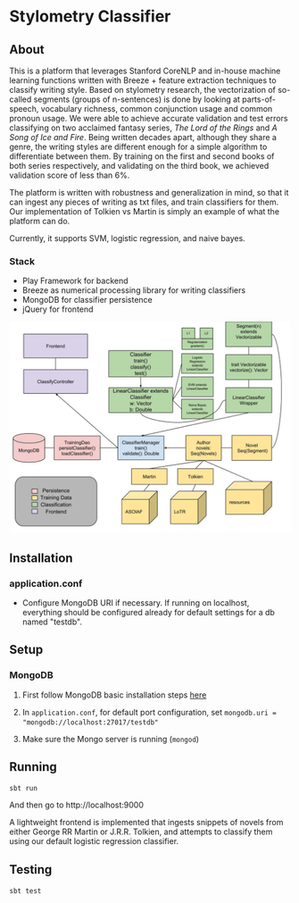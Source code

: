 # Stylometry Classifier

## About
This is a platform that leverages Stanford CoreNLP and in-house machine learning functions written with Breeze + feature extraction techniques to classify writing style. Based on stylometry research, the vectorization of so-called segments (groups of n-sentences) is done by looking at parts-of-speech, vocabulary richness, common conjunction usage and common pronoun usage. We were able to achieve accurate validation and test errors classifying on two acclaimed fantasy series, *The Lord of the Rings* and *A Song of Ice and Fire*. Being written decades apart, although they share a genre, the writing styles are different enough for a simple algorithm to differentiate between them. By training on the first and second books of both series respectively, and validating on the third book, we achieved validation score of less than 6%. 

The platform is written with robustness and generalization in mind, so that it can ingest any pieces of writing as txt files, and train classifiers for them. Our implementation of Tolkien vs Martin is simply an example of what the platform can do.

Currently, it supports SVM, logistic regression, and naive bayes.

### Stack
- Play Framework for backend
- Breeze as numerical processing library for writing classifiers
- MongoDB for classifier persistence
- jQuery for frontend

![Alt text](img/architecture.jpg?raw=true "Architecture")


## Installation

### application.conf

- Configure MongoDB URI if necessary. If running on localhost, everything should be configured already for default settings for a db named "testdb".

## Setup

### MongoDB
1. First follow MongoDB basic installation steps [here](https://docs.mongodb.com/getting-started/shell/tutorial/install-mongodb-on-os-x/)

2. In `application.conf`, for default port configuration, set `mongodb.uri = "mongodb://localhost:27017/testdb"`

3. Make sure the Mongo server is running (`mongod`)

## Running

```
sbt run
```

And then go to http://localhost:9000

A lightweight frontend is implemented that ingests snippets of novels from either George RR Martin or J.R.R. Tolkien, and attempts to classify them using our default logistic regression classifier.  

## Testing

```
sbt test
```
